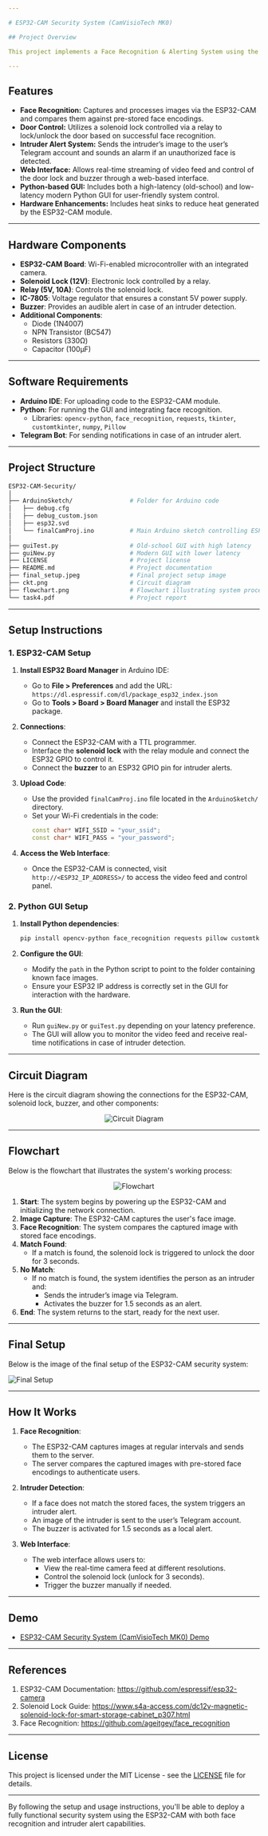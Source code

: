 ```yaml
---

# ESP32-CAM Security System (CamVisioTech MK0)

## Project Overview

This project implements a Face Recognition & Alerting System using the ESP32-CAM module, designed for Task 4 of the IoT Workshop-1 (ECL 108). The system utilizes facial recognition to control a solenoid lock, unlocking the door for 3 seconds when a known person is recognized. If an intruder is detected, the system sends an alert via Telegram and activates a buzzer. Additionally, the system offers a web-based interface for monitoring and control, and a custom desktop application built with Python, Tkinter, and CustomTkinter to manage both the facial recognition and alert system.

---
```


## Features

- **Face Recognition:** Captures and processes images via the ESP32-CAM and compares them against pre-stored face encodings.
- **Door Control:** Utilizes a solenoid lock controlled via a relay to lock/unlock the door based on successful face recognition.
- **Intruder Alert System:** Sends the intruder’s image to the user’s Telegram account and sounds an alarm if an unauthorized face is detected.
- **Web Interface:** Allows real-time streaming of video feed and control of the door lock and buzzer through a web-based interface.
- **Python-based GUI:** Includes both a high-latency (old-school) and low-latency modern Python GUI for user-friendly system control.
- **Hardware Enhancements:** Includes heat sinks to reduce heat generated by the ESP32-CAM module.

---

## Hardware Components

- **ESP32-CAM Board**: Wi-Fi-enabled microcontroller with an integrated camera.
- **Solenoid Lock (12V)**: Electronic lock controlled by a relay.
- **Relay (5V, 10A)**: Controls the solenoid lock.
- **IC-7805**: Voltage regulator that ensures a constant 5V power supply.
- **Buzzer**: Provides an audible alert in case of an intruder detection.
- **Additional Components**: 
  - Diode (1N4007)
  - NPN Transistor (BC547)
  - Resistors (330Ω)
  - Capacitor (100μF)

---

## Software Requirements

- **Arduino IDE**: For uploading code to the ESP32-CAM module.
- **Python**: For running the GUI and integrating face recognition.
  - Libraries: `opencv-python`, `face_recognition`, `requests`, `tkinter`, `customtkinter`, `numpy`, `Pillow`
- **Telegram Bot**: For sending notifications in case of an intruder alert.

---

## Project Structure

```bash
ESP32-CAM-Security/
│
├── ArduinoSketch/                # Folder for Arduino code
│   ├── debug.cfg
│   ├── debug_custom.json
│   ├── esp32.svd
│   └── finalCamProj.ino          # Main Arduino sketch controlling ESP32-CAM
│
├── guiTest.py                    # Old-school GUI with high latency
├── guiNew.py                     # Modern GUI with lower latency
├── LICENSE                       # Project license
├── README.md                     # Project documentation
├── final_setup.jpeg              # Final project setup image
├── ckt.png                       # Circuit diagram
├── flowchart.png                 # Flowchart illustrating system process
└── task4.pdf                     # Project report
```

---

## Setup Instructions

### 1. ESP32-CAM Setup

1. **Install ESP32 Board Manager** in Arduino IDE:
   - Go to **File > Preferences** and add the URL:  
     `https://dl.espressif.com/dl/package_esp32_index.json`
   - Go to **Tools > Board > Board Manager** and install the ESP32 package.

2. **Connections**:
   - Connect the ESP32-CAM with a TTL programmer.
   - Interface the **solenoid lock** with the relay module and connect the ESP32 GPIO to control it.
   - Connect the **buzzer** to an ESP32 GPIO pin for intruder alerts.

3. **Upload Code**:
   - Use the provided `finalCamProj.ino` file located in the `ArduinoSketch/` directory.
   - Set your Wi-Fi credentials in the code:  
     ```cpp
     const char* WIFI_SSID = "your_ssid";
     const char* WIFI_PASS = "your_password";
     ```

4. **Access the Web Interface**:
   - Once the ESP32-CAM is connected, visit `http://<ESP32_IP_ADDRESS>/` to access the video feed and control panel.

### 2. Python GUI Setup

1. **Install Python dependencies**:
   ```bash
   pip install opencv-python face_recognition requests pillow customtkinter numpy
   ```

2. **Configure the GUI**:
   - Modify the `path` in the Python script to point to the folder containing known face images.
   - Ensure your ESP32 IP address is correctly set in the GUI for interaction with the hardware.

3. **Run the GUI**:
   - Run `guiNew.py` or `guiTest.py` depending on your latency preference.
   - The GUI will allow you to monitor the video feed and receive real-time notifications in case of intruder detection.

---

## Circuit Diagram

Here is the circuit diagram showing the connections for the ESP32-CAM, solenoid lock, buzzer, and other components:

<p align="center">
  <img src="ckt.png" alt="Circuit Diagram">
</p>

---

## Flowchart

Below is the flowchart that illustrates the system's working process:

<p align="center">
  <img src="flowchart.png" alt="Flowchart">
</p>

1. **Start**: The system begins by powering up the ESP32-CAM and initializing the network connection.
2. **Image Capture**: The ESP32-CAM captures the user's face image.
3. **Face Recognition**: The system compares the captured image with stored face encodings.
4. **Match Found**:
   - If a match is found, the solenoid lock is triggered to unlock the door for 3 seconds.
5. **No Match**:
   - If no match is found, the system identifies the person as an intruder and:
     - Sends the intruder’s image via Telegram.
     - Activates the buzzer for 1.5 seconds as an alert.
6. **End**: The system returns to the start, ready for the next user.

---

## Final Setup

Below is the image of the final setup of the ESP32-CAM security system:

![Final Setup](final_setup.jpeg)

---

## How It Works

1. **Face Recognition**:
   - The ESP32-CAM captures images at regular intervals and sends them to the server.
   - The server compares the captured images with pre-stored face encodings to authenticate users.

2. **Intruder Detection**:
   - If a face does not match the stored faces, the system triggers an intruder alert.
   - An image of the intruder is sent to the user’s Telegram account.
   - The buzzer is activated for 1.5 seconds as a local alert.

3. **Web Interface**:
   - The web interface allows users to:
     - View the real-time camera feed at different resolutions.
     - Control the solenoid lock (unlock for 3 seconds).
     - Trigger the buzzer manually if needed.

---

## Demo

- [ESP32-CAM Security System (CamVisioTech MK0) Demo](https://www.instagram.com/p/CvfpnTPIu1L/)

---

## References

1. ESP32-CAM Documentation: https://github.com/espressif/esp32-camera
2. Solenoid Lock Guide: https://www.s4a-access.com/dc12v-magnetic-solenoid-lock-for-smart-storage-cabinet_p307.html
3. Face Recognition: https://github.com/ageitgey/face_recognition

---

## License

This project is licensed under the MIT License - see the [LICENSE](LICENSE) file for details.

---

By following the setup and usage instructions, you'll be able to deploy a fully functional security system using the ESP32-CAM with both face recognition and intruder alert capabilities.

